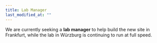 ```yaml
---
title: Lab Manager
last_modified_at: ""
---
```


We are currently seeking a **lab manager** to help build the new site in Frankfurt, while the lab in Würzburg is continuing to run at full speed.